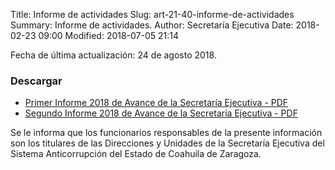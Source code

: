 Title: Informe de actividades
Slug: art-21-40-informe-de-actividades
Summary: Informe de actividades.
Author: Secretaría Ejecutiva
Date: 2018-02-23 09:00
Modified: 2018-07-05 21:14


Fecha de última actualización: 24 de agosto 2018.

### Descargar

* [Primer Informe 2018 de Avance de la Secretaría Ejecutiva - PDF](informe-avance-se-2018-1.pdf)
* [Segundo Informe 2018 de Avance de la Secretaría Ejecutiva - PDF](informe-avance-se-2018-2.pdf)

Se le informa que los funcionarios responsables de la presente
información son los titulares de las Direcciones y Unidades de la
Secretaría Ejecutiva del Sistema Anticorrupción del Estado de Coahuila
de Zaragoza.
